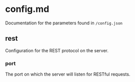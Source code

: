# config.md
Documentation for the parameters found in `/config.json`

## rest
Configuration for the REST protocol on the server.

### port
The port on which the server will listen for RESTful requests.

